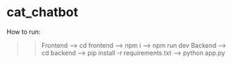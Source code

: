 # cat_chatbot
How to run:
>> Frontend
  --> cd frontend
  --> npm i
  --> npm run dev
>> Backend
  --> cd backend
  --> pip install -r requirements.txt
  --> python app.py
